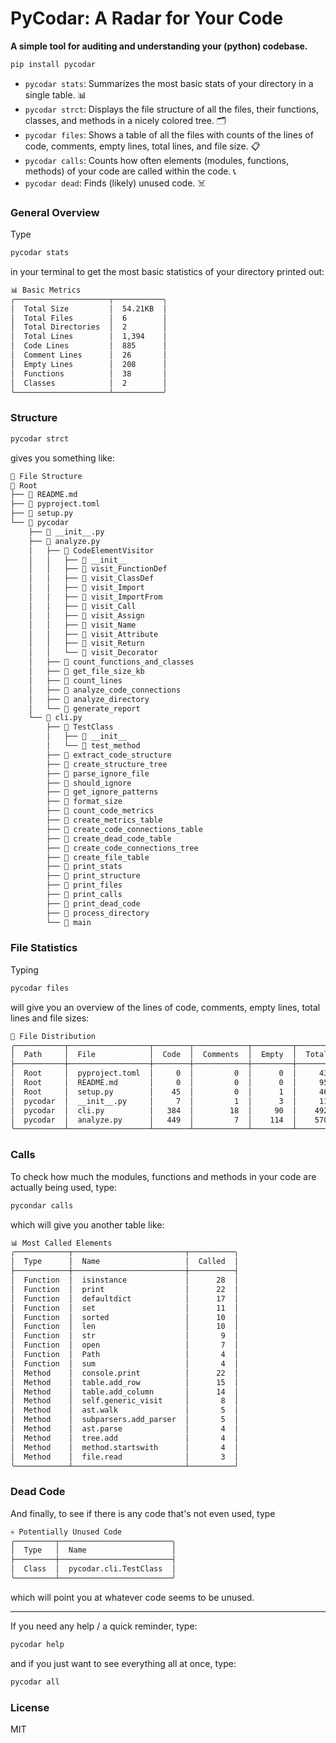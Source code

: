 # PyCodar: A Radar for Your Code
**A simple tool for auditing and understanding your (python) codebase.**

```bash
pip install pycodar
```

+ `pycodar stats`: Summarizes the most basic stats of your directory in a single table. 📊
+ `pycodar strct`: Displays the file structure of all the files, their functions, classes, and methods in a nicely colored tree. 🗂️
+ `pycodar files`: Shows a table of all the files with counts of the lines of code, comments, empty lines, total lines, and file size. 📋
+ `pycodar calls`: Counts how often elements (modules, functions, methods) of your code are called within the code. 📞
+ `pycodar dead`: Finds (likely) unused code. ☠️


### General Overview
Type
```bash
pycodar stats
```
in your terminal to get the most basic statistics of your directory printed out:
```bash
📊 Basic Metrics
╭─────────────────────┬───────────╮
│  Total Size         │  54.21KB  │
│  Total Files        │  6        │
│  Total Directories  │  2        │
│  Total Lines        │  1,394    │
│  Code Lines         │  885      │
│  Comment Lines      │  26       │
│  Empty Lines        │  208      │
│  Functions          │  38       │
│  Classes            │  2        │
╰─────────────────────┴───────────╯
```

### Structure
```bash
pycodar strct
```
gives you something like:
```bash
🌳 File Structure
📁 Root
├── 📄 README.md
├── 📄 pyproject.toml
├── 📄 setup.py
└── 📁 pycodar
    ├── 📄 __init__.py
    ├── 📄 analyze.py
    │   ├── 🔷 CodeElementVisitor
    │   │   ├── 🔹 __init__
    │   │   ├── 🔹 visit_FunctionDef
    │   │   ├── 🔹 visit_ClassDef
    │   │   ├── 🔹 visit_Import
    │   │   ├── 🔹 visit_ImportFrom
    │   │   ├── 🔹 visit_Call
    │   │   ├── 🔹 visit_Assign
    │   │   ├── 🔹 visit_Name
    │   │   ├── 🔹 visit_Attribute
    │   │   ├── 🔹 visit_Return
    │   │   └── 🔹 visit_Decorator
    │   ├── 🔸 count_functions_and_classes
    │   ├── 🔸 get_file_size_kb
    │   ├── 🔸 count_lines
    │   ├── 🔸 analyze_code_connections
    │   ├── 🔸 analyze_directory
    │   └── 🔸 generate_report
    └── 📄 cli.py
        ├── 🔷 TestClass
        │   ├── 🔹 __init__
        │   └── 🔹 test_method
        ├── 🔸 extract_code_structure
        ├── 🔸 create_structure_tree
        ├── 🔸 parse_ignore_file
        ├── 🔸 should_ignore
        ├── 🔸 get_ignore_patterns
        ├── 🔸 format_size
        ├── 🔸 count_code_metrics
        ├── 🔸 create_metrics_table
        ├── 🔸 create_code_connections_table
        ├── 🔸 create_dead_code_table
        ├── 🔸 create_code_connections_tree
        ├── 🔸 create_file_table
        ├── 🔸 print_stats
        ├── 🔸 print_structure
        ├── 🔸 print_files
        ├── 🔸 print_calls
        ├── 🔸 print_dead_code
        ├── 🔸 process_directory
        └── 🔸 main
```

### File Statistics
Typing
```bash
pycodar files
```
will give you an overview of the lines of code, comments, empty lines, total lines and file sizes:
```bash
📁 File Distribution
╭───────────┬──────────────────┬────────┬────────────┬─────────┬─────────┬───────────╮
│  Path     │  File            │  Code  │  Comments  │  Empty  │  Total  │     Size  │
├───────────┼──────────────────┼────────┼────────────┼─────────┼─────────┼───────────┤
│  Root     │  pyproject.toml  │     0  │         0  │      0  │     43  │   1.37KB  │
│  Root     │  README.md       │     0  │         0  │      0  │     95  │   3.37KB  │
│  Root     │  setup.py        │    45  │         0  │      1  │     46  │   1.72KB  │
│  pycodar  │  __init__.py     │     7  │         1  │      3  │     11  │   0.22KB  │
│  pycodar  │  cli.py          │   384  │        18  │     90  │    492  │  18.62KB  │
│  pycodar  │  analyze.py      │   449  │         7  │    114  │    570  │  22.27KB  │
╰───────────┴──────────────────┴────────┴────────────┴─────────┴─────────┴───────────╯
```

### Calls
To check how much the modules, functions and methods in your code are actually being used, type:
```bash
pycondar calls
```
which will give you another table like:
```bash
📊 Most Called Elements
╭────────────┬─────────────────────────┬──────────╮
│  Type      │  Name                   │  Called  │
├────────────┼─────────────────────────┼──────────┤
│  Function  │  isinstance             │      28  │
│  Function  │  print                  │      22  │
│  Function  │  defaultdict            │      17  │
│  Function  │  set                    │      11  │
│  Function  │  sorted                 │      10  │
│  Function  │  len                    │      10  │
│  Function  │  str                    │       9  │
│  Function  │  open                   │       7  │
│  Function  │  Path                   │       4  │
│  Function  │  sum                    │       4  │
│  Method    │  console.print          │      22  │
│  Method    │  table.add_row          │      15  │
│  Method    │  table.add_column       │      14  │
│  Method    │  self.generic_visit     │       8  │
│  Method    │  ast.walk               │       5  │
│  Method    │  subparsers.add_parser  │       5  │
│  Method    │  ast.parse              │       4  │
│  Method    │  tree.add               │       4  │
│  Method    │  method.startswith      │       4  │
│  Method    │  file.read              │       3  │
╰────────────┴─────────────────────────┴──────────╯
```

### Dead Code
And finally, to see if there is any code that's not even used, type
```bash
💀 Potentially Unused Code
╭─────────┬─────────────────────────╮
│  Type   │  Name                   │
├─────────┼─────────────────────────┤
│  Class  │  pycodar.cli.TestClass  │
╰─────────┴─────────────────────────╯
```
which will point you at whatever code seems to be unused.

---

If you need any help / a quick reminder, type:
```bash
pycodar help
```
and if you just want to see everything all at once, type:
```bash
pycodar all
```

### License
MIT

